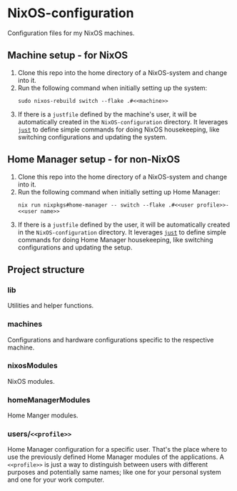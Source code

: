 # NixOS-configuration

Configuration files for my NixOS machines.

## Machine setup - for NixOS

1. Clone this repo into the home directory of a NixOS-system and change into it.
2. Run the following command when initially setting up the system:
   ```shell
   sudo nixos-rebuild switch --flake .#<<machine>>
   ```
3. If there is a `justfile` defined by the machine's user, it will be automatically created in the `NixOS-configuration` directory.
   It leverages [`just`](https://just.systems/man/en/) to define simple commands for doing NixOS housekeeping,
   like switching configurations and updating the system.

## Home Manager setup - for non-NixOS

1. Clone this repo into the home directory of a NixOS-system and change into it.
2. Run the following command when initially setting up Home Manager:
   ```shell
   nix run nixpkgs#home-manager -- switch --flake .#<<user profile>>-<<user name>>
   ```
3. If there is a `justfile` defined by the user, it will be automatically created in the `NixOS-configuration` directory.
   It leverages [`just`](https://just.systems/man/en/) to define simple commands for doing Home Manager housekeeping,
   like switching configurations and updating the setup.

## Project structure

### lib

Utilities and helper functions.

### machines

Configurations and hardware configurations specific to the respective machine.

### nixosModules

NixOS modules.

### homeManagerModules

Home Manger modules.

### users/`<<profile>>`

Home Manager configuration for a specific user.
That's the place where to use the previously defined Home Manager modules of the applications.
A `<<profile>>` is just a way to distinguish between users with different purposes and potentially same names;
like one for your personal system and one for your work computer.
